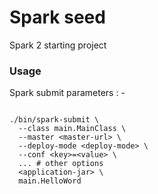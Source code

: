 # Spark seed

Spark 2 starting project



### Usage


Spark submit parameters :
    -

 ```

 ./bin/spark-submit \
   --class main.MainClass \
   --master <master-url> \
   --deploy-mode <deploy-mode> \
   --conf <key>=<value> \
   ... # other options
   <application-jar> \
   main.HelloWord
```